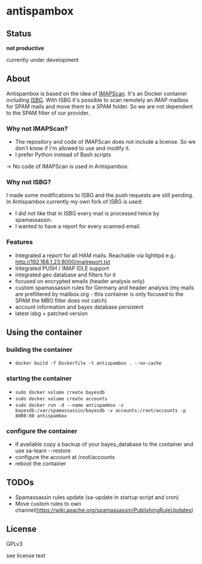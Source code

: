 # antispambox

## Status

**not productive**

currently under development

## About

Antispambox is based on the idea of [IMAPScan](https://github.com/dc55028/imapscan). It's an Docker container including [ISBG](https://github.com/isbg/isbg). With ISBG it's possible to scan remotely an IMAP mailbox for SPAM mails and move them to a SPAM folder. So we are not dependent to the SPAM filter of our provider.

### Why not IMAPScan?

* The repository and code of IMAPScan does not include a license. So we don't know if I'm allowed to use and modify it.
* I prefer Python instead of Bash scripts

-> No code of IMAPScan is used in Antispambox.

### Why not ISBG? 

I made some modifications to ISBG and the push requests are still pending. In Antispambox currently my own fork of ISBG is used:

* I did not like that in ISBG every mail is processed twice by spamassassin.
* I wanted to have a report for every scanned email.


### Features

* Integrated a report for all HAM mails. Reachable via lighttpd e.g.: http://192.168.1.23:8000/mailreport.txt
* Integrated PUSH / IMAP IDLE support
* integrated geo database and filters for it
* focused on encrypted emails (header analysis only)
* custom spamassassin rules for Germany and header analysis (my mails are prefiltered by mailbox.org - this container is only focused to the SPAM the MBO filter does not catch)
* account information and bayes database persistent
* latest isbg + patched version

## Using the container

### building the container
* ```docker build -f Dockerfile -t antispambox . --no-cache```

### starting the container

* ```sudo docker volume create bayesdb```
* ```sudo docker volume create accounts```
* ```sudo docker run -d --name antispambox -v bayesdb:/var/spamassassin/bayesdb -v accounts:/root/accounts -p 8000:80 antispambox```

### configure the container

* if available copy a backup of your bayes_database to the container and use sa-learn --restore
* configure the account at /root/accounts
* reboot the container

## TODOs

* Spamassassin rules update (sa-update in startup script and cron)
* Move custom rules to own channel(https://wiki.apache.org/spamassassin/PublishingRuleUpdates)

## License
GPLv3

see license text
